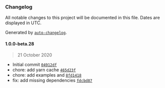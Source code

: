 ### Changelog

All notable changes to this project will be documented in this file. Dates are displayed in UTC.

Generated by [`auto-changelog`](https://github.com/CookPete/auto-changelog).

#### 1.0.0-beta.28

> 21 October 2020

- Initial commit [`04912df`](https://github.com/protokol/examples/commit/04912df3c2cdc5fb07fc5284eb196a59c395c915)
- chore: add yarn cache [`465d23f`](https://github.com/protokol/examples/commit/465d23fcd1f8650a895b381d3723133c5a52172d)
- chore: add examples and [`8fd1418`](https://github.com/protokol/examples/commit/8fd14183d51c4c06af033da85b8c7ef1ef26e3cc)
- fix: add missing dependencies [`fdcbd87`](https://github.com/protokol/examples/commit/fdcbd878d3ef7b210b79d690d503bd74d56fe9aa)
